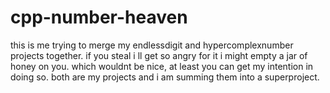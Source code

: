 # cpp-number-heaven
this is me trying to merge my endlessdigit and hypercomplexnumber projects together.
if you steal i ll get so angry for it i might empty a jar of honey on you. which wouldnt be nice, at least you can get my intention in doing so.
both are my projects and i am summing them into a superproject.

